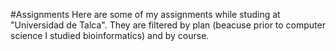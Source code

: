 #Assignments
Here are some of my assignments while studing at "Universidad de Talca". They are filtered by plan (beacuse prior to computer science I studied bioinformatics) and by course.